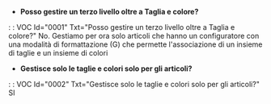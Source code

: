 - **Posso gestire un terzo livello oltre a Taglia e colore?**

 :  : VOC Id="0001" Txt="Posso gestire un terzo livello oltre a Taglia e colore?"
No. Gestiamo per ora solo articoli che hanno un configuratore con una modalità di formattazione (G) che permette l'associazione di un insieme di taglie e un insieme di colori

- **Gestisce solo le taglie e colori solo per gli articoli?**

 :  : VOC Id="0002" Txt="Gestisce solo le taglie e colori solo per gli articoli?"
SI

